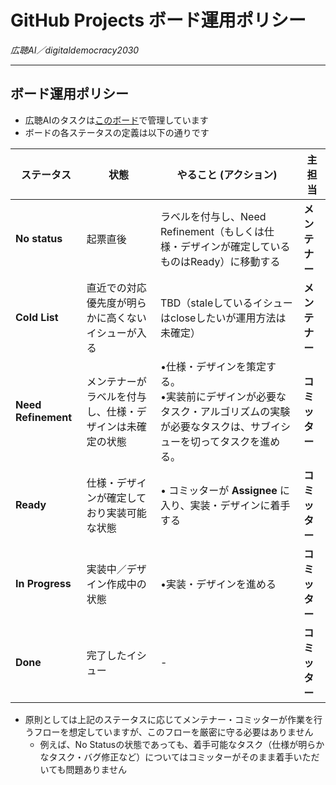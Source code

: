 # GitHub Projects ボード運用ポリシー  
_広聴AI／digitaldemocracy2030_

---

## ボード運用ポリシー
* 広聴AIのタスクは[このボード](https://github.com/orgs/digitaldemocracy2030/projects/3)で管理しています
* ボードの各ステータスの定義は以下の通りです

|  ステータス | 状態 | **やること (アクション)** | 主担当 |
|---|---|---|---|
| **No status** | 起票直後 | ラベルを付与し、Need Refinement（もしくは仕様・デザインが確定しているものはReady）に移動する | **メンテナー** |
| **Cold List** | 直近での対応優先度が明らかに高くないイシューが入る | TBD（staleしているイシューはcloseしたいが運用方法は未確定） | **メンテナー** |
| **Need Refinement** | メンテナーがラベルを付与し、仕様・デザインは未確定の状態 | •仕様・デザインを策定する。 <br> •実装前にデザインが必要なタスク・アルゴリズムの実験が必要なタスクは、サブイシューを切ってタスクを進める。| **コミッター** |
| **Ready** | 仕様・デザインが確定しており実装可能な状態 | • コミッターが **Assignee** に入り、実装・デザインに着手する| **コミッター** |
| **In Progress** | 実装中／デザイン作成中の状態 | •実装・デザインを進める| **コミッター** |
| **Done** | 完了したイシュー | -| **コミッター** |


* 原則としては上記のステータスに応じてメンテナー・コミッターが作業を行うフローを想定していますが、このフローを厳密に守る必要はありません
  * 例えば、No Statusの状態であっても、着手可能なタスク（仕様が明らかなタスク・バグ修正など）についてはコミッターがそのまま着手いただいても問題ありません
